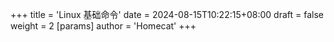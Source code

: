 +++
title = 'Linux 基础命令'
date = 2024-08-15T10:22:15+08:00
draft = false
weight = 2
[params]
  author = 'Homecat'
+++
